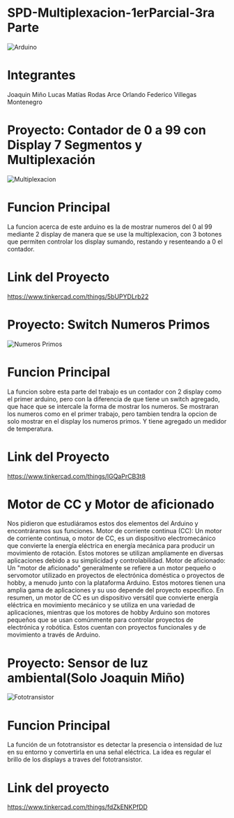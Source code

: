 # SPD-Multiplexacion-1erParcial-3ra Parte
![Arduino](https://github.com/JoaquinMino/SPD-Multiplexacion-1erParcial/assets/138269439/ad7078e8-d4a6-4268-b0ff-c31507fcf889)
# Integrantes
Joaquin Miño
Lucas Matías Rodas Arce
Orlando Federico Villegas Montenegro
# Proyecto: Contador de 0 a 99 con Display 7 Segmentos y Multiplexación
![Multiplexacion](https://github.com/JoaquinMino/SPD-Multiplexacion-1erParcial/assets/138269439/fff46b19-a0e1-490e-b9a6-7472779ce89c)
# Funcion Principal
La funcion acerca de este arduino es la de mostrar numeros del 0 al 99 mediante 2 display de manera que se use la multiplexacion, con 3 botones que permiten controlar los display sumando, restando y resenteando a 0 el contador.
# Link del Proyecto
https://www.tinkercad.com/things/5bUPYDLrb22
# Proyecto: Switch Numeros Primos
![Numeros Primos](https://github.com/JoaquinMino/SPD-Multiplexacion-1erParcial/assets/138269439/7a9fc95a-3059-4e9a-8722-e742b04012e2)
# Funcion Principal
La funcion sobre esta parte del trabajo es un contador con 2 display como el primer arduino, pero con la diferencia de que tiene un switch agregado, que hace que se intercale la forma de mostrar los numeros. Se mostraran los numeros como en el primer trabajo, pero tambien tendra la opcion de solo mostrar en el display los numeros primos. Y tiene agregado un medidor de temperatura.
# Link del Proyecto
https://www.tinkercad.com/things/lGQaPrCB3t8
# Motor de CC y Motor de aficionado
Nos pidieron que estudiáramos estos dos elementos del Arduino y encontráramos sus funciones.
Motor de corriente continua (CC): Un motor de corriente continua, o motor de CC, es un dispositivo electromecánico que convierte la energía eléctrica en energía mecánica para producir un movimiento de rotación. Estos motores se utilizan ampliamente en diversas aplicaciones debido a su simplicidad y controlabilidad.
Motor de aficionado: Un "motor de aficionado" generalmente se refiere a un motor pequeño o servomotor utilizado en proyectos de electrónica doméstica o proyectos de hobby, a menudo junto con la plataforma Arduino. Estos motores tienen una amplia gama de aplicaciones y su uso depende del proyecto específico.
En resumen, un motor de CC es un dispositivo versátil que convierte energía eléctrica en movimiento mecánico y se utiliza en una variedad de aplicaciones, mientras que los motores de hobby Arduino son motores pequeños que se usan comúnmente para controlar proyectos de electrónica y robótica. Estos cuentan con proyectos funcionales y de movimiento a través de Arduino.
# Proyecto: Sensor de luz ambiental(Solo Joaquin Miño)
![Fototransistor](https://github.com/JoaquinMino/SPD-Multiplexacion-1erParcial/assets/138269439/07821112-2bfc-49ae-bb0b-a48b0249a420)
# Funcion Principal
La función de un fototransistor es detectar la presencia o intensidad de luz en su entorno y convertirla en una señal eléctrica. 
La idea es regular el brillo de los displays a traves del fototransistor.
# Link del proyecto
https://www.tinkercad.com/things/fdZkENKPfDD
